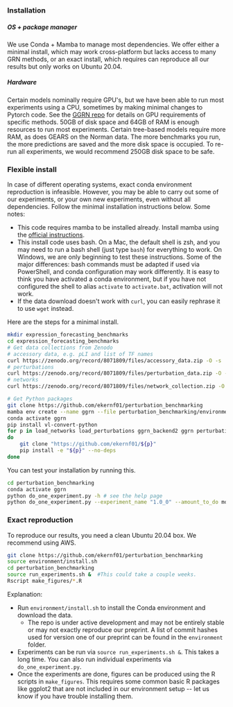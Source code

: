 ### Installation

##### OS + package manager

We use Conda + Mamba to manage most dependencies. We offer either a minimal install, which may work cross-platform but lacks access to many GRN methods, or an exact install, which requires can reproduce all our results but only works on Ubuntu 20.04. 

##### Hardware

Certain models nominally require GPU's, but we have been able to run most experiments using a CPU, sometimes by making minimal changes to Pytorch code. See the [GGRN repo](https://github.com/ekernf01/ggrn) for details on GPU requirements of specific methods. 50GB of disk space and 64GB of RAM is enough resources to run most experiments. Certain tree-based models require more RAM, as does GEARS on the Norman data. The more benchmarks you run, the more predictions are saved and the more disk space is occupied. To re-run all experiments, we would recommend 250GB disk space to be safe. 

### Flexible install

In case of different operating systems, exact conda environment reproduction is infeasible. However, you may be able to carry out some of our experiments, or your own new experiments, even without all dependencies. Follow the minimal installation instructions below. Some notes:

- This code requires mamba to be installed already. Install mamba using the [official instructions](https://mamba.readthedocs.io/en/latest/installation.html).
- This install code uses bash. On a Mac, the default shell is zsh, and you may need to run a bash shell (just type `bash`) for everything to work. On Windows, we are only beginning to test these instructions. Some of the major differences: bash commands must be adapted if used via PowerShell, and conda configuration may work differently. It is easy to think you have activated a conda environment, but if you have not configured the shell to alias `activate` to `activate.bat`, activation will not work.
- If the data download doesn't work with `curl`, you can easily rephrase it to use `wget` instead.

Here are the steps for a minimal install. 

```bash
mkdir expression_forecasting_benchmarks
cd expression_forecasting_benchmarks
# Get data collections from Zenodo 
# accessory data, e.g. pLI and list of TF names
curl https://zenodo.org/record/8071809/files/accessory_data.zip -O -s  && unzip accessory_data.zip > accessory_data.log &
# perturbations 
curl https://zenodo.org/record/8071809/files/perturbation_data.zip -O -s perturbation_data.log && unzip perturbation_data.zip && mv perturbation_data_ perturbation_data > perturbation_data.log &
# networks
curl https://zenodo.org/record/8071809/files/network_collection.zip -O -s network_collection.log  && unzip network_collection.zip > network_collection.log &

# Get Python packages
git clone https://github.com/ekernf01/perturbation_benchmarking
mamba env create --name ggrn --file perturbation_benchmarking/environment/conda_inputs_minimal.yaml
conda activate ggrn
pip install vl-convert-python
for p in load_networks load_perturbations ggrn_backend2 ggrn perturbation_benchmarking_package geneformer_embeddings
do
    git clone "https://github.com/ekernf01/${p}"
    pip install -e "${p}" --no-deps 
done
```

You can test your installation by running this.

```bash
cd perturbation_benchmarking
conda activate ggrn
python do_one_experiment.py -h # see the help page
python do_one_experiment.py --experiment_name "1.0_0" --amount_to_do models
```

### Exact reproduction

To reproduce our results, you need a clean Ubuntu 20.04 box. We recommend using AWS. 

```bash
git clone https://github.com/ekernf01/perturbation_benchmarking
source environment/install.sh
cd perturbation_benchmarking
source run_experiments.sh &  #This could take a couple weeks.
Rscript make_figures/*.R 
```

Explanation:

- Run  `environment/install.sh` to install the Conda environment and download the data.
    - The repo is under active development and may not be entirely stable or may not exactly reproduce our preprint. A list of commit hashes used for version one of our preprint can be found in the `environment` folder. 
- Experiments can be run via `source run_experiments.sh &`. This takes a long time. You can also run individual experiments via `do_one_experiment.py`.  
- Once the experiments are done, figures can be produced using the R scripts in `make_figures`. This requires some common basic R packages like ggplot2 that are not included in our environment setup -- let us know if you have trouble installing them.


